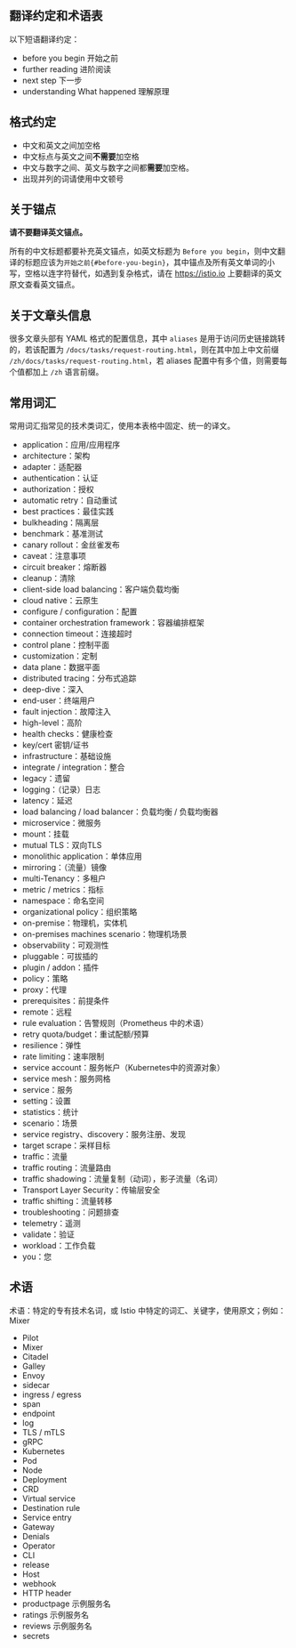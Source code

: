 ## 翻译约定和术语表

以下短语翻译约定：

- before you begin 开始之前
- further reading 进阶阅读
- next step 下一步
- understanding What happened 理解原理

## 格式约定

- 中文和英文之间加空格
- 中文标点与英文之间**不需要**加空格
- 中文与数字之间、英文与数字之间都**需要**加空格。
- 出现并列的词请使用中文顿号

## 关于锚点

**请不要翻译英文锚点。**

所有的中文标题都要补充英文锚点，如英文标题为 `Before you begin`，则中文翻译的标题应该为`开始之前{#before-you-begin}`，其中锚点及所有英文单词的小写，空格以连字符替代，如遇到复杂格式，请在 <https://istio.io> 上要翻译的英文原文查看英文锚点。

## 关于文章头信息

很多文章头部有 YAML 格式的配置信息，其中 `aliases` 是用于访问历史链接跳转的，若该配置为 `/docs/tasks/request-routing.html`，则在其中加上中文前缀 `/zh/docs/tasks/request-routing.html`，若 aliases 配置中有多个值，则需要每个值都加上 `/zh` 语言前缀。

## 常用词汇

常用词汇指常见的技术类词汇，使用本表格中固定、统一的译文。

- application：应用/应用程序
- architecture：架构
- adapter：适配器
- authentication：认证
- authorization：授权
- automatic retry：自动重试
- best practices：最佳实践
- bulkheading：隔离层
- benchmark：基准测试
- canary rollout：金丝雀发布
- caveat：注意事项
- circuit breaker：熔断器
- cleanup：清除
- client-side load balancing：客户端负载均衡
- cloud native：云原生
- configure / configuration：配置
- container orchestration framework：容器编排框架
- connection timeout：连接超时
- control plane：控制平面
- customization：定制
- data plane：数据平面
- distributed tracing：分布式追踪
- deep-dive：深入
- end-user：终端用户
- fault injection：故障注入
- high-level：高阶
- health checks：健康检查
- key/cert 密钥/证书
- infrastructure：基础设施
- integrate / integration：整合
- legacy：遗留
- logging：（记录）日志
- latency：延迟
- load balancing / load balancer：负载均衡 / 负载均衡器
- microservice：微服务
- mount：挂载
- mutual TLS：双向TLS
- monolithic application：单体应用
- mirroring：（流量）镜像
- multi-Tenancy：多租户
- metric / metrics：指标
- namespace：命名空间
- organizational policy：组织策略
- on-premise：物理机，实体机
- on-premises machines scenario：物理机场景
- observability：可观测性
- pluggable：可拔插的
- plugin / addon：插件
- policy：策略
- proxy：代理
- prerequisites：前提条件
- remote：远程
- rule evaluation：告警规则（Prometheus 中的术语）
- retry quota/budget：重试配额/预算
- resilience：弹性
- rate limiting：速率限制
- service account：服务帐户（Kubernetes中的资源对象）
- service mesh：服务网格
- service：服务
- setting：设置
- statistics：统计
- scenario：场景
- service registry、discovery：服务注册、发现
- target scrape：采样目标
- traffic：流量
- traffic routing：流量路由
- traffic shadowing：流量复制（动词），影子流量（名词）
- Transport Layer Security：传输层安全
- traffic shifting：流量转移
- troubleshooting：问题排查
- telemetry：遥测
- validate：验证
- workload：工作负载
- you：您

## 术语

术语：特定的专有技术名词，或 Istio 中特定的词汇、关键字，使用原文；例如：Mixer

- Pilot
- Mixer
- Citadel
- Galley
- Envoy
- sidecar
- ingress / egress
- span
- endpoint
- log
- TLS / mTLS
- gRPC
- Kubernetes
- Pod
- Node
- Deployment
- CRD
- Virtual service
- Destination rule
- Service entry
- Gateway
- Denials
- Operator
- CLI
- release
- Host
- webhook
- HTTP header
- productpage 示例服务名
- ratings 示例服务名
- reviews 示例服务名
- secrets
